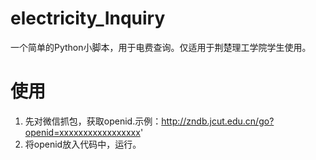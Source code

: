 # electricity_Inquiry
一个简单的Python小脚本，用于电费查询。仅适用于荆楚理工学院学生使用。

# 使用
1. 先对微信抓包，获取openid.示例：http://zndb.jcut.edu.cn/go?openid=xxxxxxxxxxxxxxxxx'
2. 将openid放入代码中，运行。
